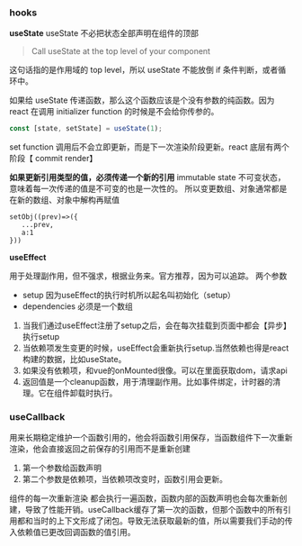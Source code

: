 ### hooks

**useState**
useState 不必把状态全部声明在组件的顶部

> Call useState at the top level of your component

这句话指的是作用域的 top level，所以 useState 不能放倒 if 条件判断，或者循环中。

如果给 useState 传递函数，那么这个函数应该是个没有参数的纯函数。因为 react 在调用 initializer function 的时候是不会给你传参的。

```js
const [state, setState] = useState(1);
```

set function 调用后不会立即更新，而是下一次渲染阶段更新。react 底层有两个阶段【 commit render】

**如果更新引用类型的值，必须传递一个新的引用**
immutable state 不可变状态，意味着每一次传递的值是不可变的也是一次性的。
所以变更数组、对象通常都是在新的数组、对象中解构再赋值

```
setObj((prev)=>({
   ...prev,
   a:1
}))
```

**useEffect**

用于处理副作用，但不强求，根据业务来。官方推荐，因为可以追踪。
两个参数   
- setup 因为useEffect的执行时机所以起名叫初始化（setup）
- dependencies 必须是一个数组  

1. 当我们通过useEffect注册了setup之后，会在每次挂载到页面中都会【异步】执行setup  
2. 当依赖项发生变更的时候，useEffect会重新执行setup.当然依赖也得是react构建的数据，比如useState。
3. 如果没有依赖项，和vue的onMounted很像。可以在里面获取dom，请求api
4. 返回值是一个cleanup函数，用于清理副作用。比如事件绑定，计时器的清理。它在组件卸载时执行。


### useCallback   
用来长期稳定维护一个函数引用的，他会将函数引用保存，当函数组件下一次重新渲染，他会直接返回之前保存的引用而不是重新创建
1. 第一个参数给函数声明
2. 第二个参数是依赖项，当依赖项改变时，函数引用会更新。

组件的每一次重新渲染 都会执行一遍函数，函数内部的函数声明也会每次重新创建，导致了性能开销。useCallback缓存了第一次的函数，但那个函数中的所有引用都和当时的上下文形成了闭包。导致无法获取最新的值，所以需要我们手动的传入依赖值已更改回调函数的值引用。